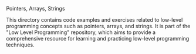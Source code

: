 Pointers, Arrays, Strings

This directory contains code examples and exercises related to low-level programming concepts such as pointers, arrays, and strings. It is part of the "Low Level Programming" repository, which aims to provide a comprehensive resource for learning and practicing low-level programming techniques.
